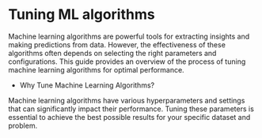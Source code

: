 # Tuning ML algorithms

Machine learning algorithms are powerful tools for extracting insights and making predictions from data. However, the effectiveness of these algorithms often depends on selecting the right parameters and configurations. This guide provides an overview of the process of tuning machine learning algorithms for optimal performance.

- Why Tune Machine Learning Algorithms?

Machine learning algorithms have various hyperparameters and settings that can significantly impact their performance. Tuning these parameters is essential to achieve the best possible results for your specific dataset and problem.
